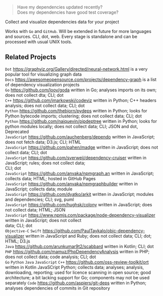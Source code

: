> Have my dependencies updated recently?  
> Does my dependencies have good test coverage?  

Collect and visualize dependencies data for your project

Works with `Go` and `GitHub`. 
Will be extended in future for more languages and sources. 
CLI, dot, web.
Every stage is standalone and can be processed with usual UNIX tools. 

## Related Projects

`Dot` https://graphviz.org/Gallery/directed/neural-network.html is a very popular tool for visualizing graph data  
`Docs` https://awesomeopensource.com/projects/dependency-graph is a list of dependency visualization projects  
`Go` https://github.com/loov/goda written in Go; analyses imports on its own; does not collect dta; CLI; dot  
`C++` https://github.com/jmarkowski/codeviz written in Python; C++ headers analysis; does not collect data; CLI; dot  
`Python` https://github.com/thebjorn/pydeps written in Python; looks for Python bytecode imports; clustering; does not collect data; CLI; dot  
`Python` https://github.com/naiquevin/pipdeptree written in Python; looks for python modules locally; does not collect data; CLI; JSON and dot, Deprecated  
`JavaScript` https://github.com/auchenberg/dependo written in JavaScript; does not fetch data; D3.js; CLI; HTML   
`JavaScript` https://github.com/pahen/madge written in JavaScript; does not collect data; CLI; dot  
`JavaScript` https://github.com/sverweij/dependency-cruiser written in JavaScript; rules; does not collect data;  
  CLI; dot  
`JavaScript` https://github.com/anvaka/npmgraph.an written in JavaScript; collects data; HTML; hosted in GitHub Pages  
`JavaScript` https://github.com/anvaka/npmgraphbuilder written in JavaScript; collects data; module  
`JavaScript` https://github.com/dyatko/arkit written in JavaScript; modules and dependencies; CLI; svg, puml  
`JavaScript` https://github.com/hughsk/colony written in JavaScript; does not collect data; HTML; JSON  
`JavaScript` https://www.npmjs.com/package/node-dependency-visualizer written in JavaScript; does not collect  
  data; CLI; dot  
`Objective-C` `Swift` https://github.com/PaulTaykalo/objc-dependency-visualizer written in JavaScript and Ruby; does not collect data; CLI; dot; HTML; D3.js   
`Java` https://github.com/arunkumar9t2/scabbard written in Kotlin; CLI; dot  
`PHP` https://github.com/mamuz/PhpDependencyAnalysis written in PHP; does not collect data; code analysis; CLI; dot  
`Go` `Python` `Java` `JavaScript` `C++` https://github.com/oss-review-toolkit/ort written in Kotlin JavaSCript Python; collects data; analyses; analysis, downloading, reporting; used for licence scanning in open source; good architecture; a bit lacking support for Go; components may not be used separately
`Code` https://github.com/aspiers/git-deps written in Python; analyses dependencies of commits in Git repository  
